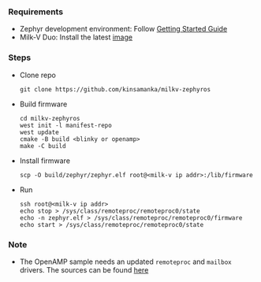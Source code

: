 ### Requirements
- Zephyr development environment: Follow [Getting Started Guide](https://docs.zephyrproject.org/3.6.0/develop/getting_started/index.html)
- Milk-V Duo: Install the latest [image](https://github.com/kinsamanka/milkv-zephyros/releases/download/v0.1.1-alpha/milkv-duo_sdcard.img.gz)

### Steps
- Clone repo
  ```
  git clone https://github.com/kinsamanka/milkv-zephyros
  ```
- Build firmware
  ```
  cd milkv-zephyros
  west init -l manifest-repo
  west update
  cmake -B build <blinky or openamp>
  make -C build
  ```
- Install firmware
  ```
  scp -O build/zephyr/zephyr.elf root@<milk-v ip addr>:/lib/firmware
  ```
- Run
  ```
  ssh root@<milk-v ip addr>
  echo stop > /sys/class/remoteproc/remoteproc0/state
  echo -n zephyr.elf > /sys/class/remoteproc/remoteproc0/firmware
  echo start > /sys/class/remoteproc/remoteproc0/state
  ```

### Note
- The OpenAMP sample needs an updated `remoteproc` and `mailbox` drivers. The sources can be found [here](https://github.com/kinsamanka/milkv-linux/tree/cvitek-v5.10.199)
